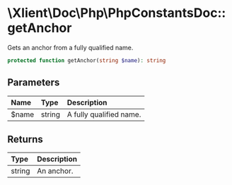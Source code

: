 # \\Xlient\\Doc\\Php\\PhpConstantsDoc::getAnchor

Gets an anchor from a fully qualified name.

```php
protected function getAnchor(string $name): string
```

## Parameters

| Name | Type | Description |
| :--- | :--- | :--- |
| $name | string | A fully qualified name. |

## Returns

| Type | Description |
| :--- | :--- |
| string | An anchor. |